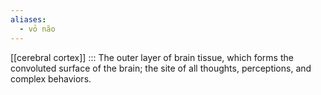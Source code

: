 ```yaml
---
aliases:
  - vỏ não
---
```

[[cerebral cortex]] ::: The outer layer of brain tissue, which forms the convoluted surface of the brain; the site of all thoughts, perceptions, and complex behaviors.
<!--SR:!2025-02-05,1,227!2000-01-01,1,250-->